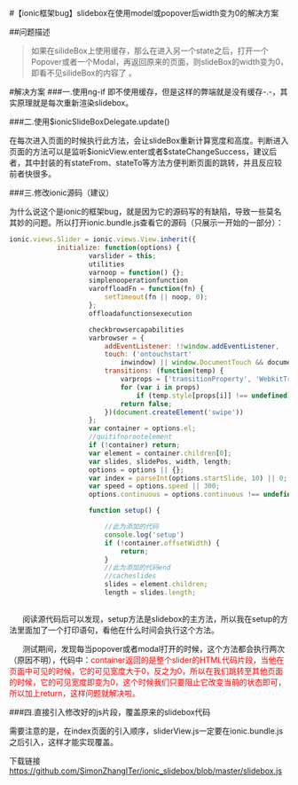 #【ionic框架bug】slidebox在使用model或popover后width变为0的解决方案

##问题描述
> 如果在silideBox上使用缓存，那么在进入另一个state之后，打开一个Popover或者一个Modal，再返回原来的页面，则slideBox的width变为0，即看不见silideBox的内容了 。

#解决方案
###一.使用ng-if
即不使用缓存，但是这样的弊端就是没有缓存-.-，其实原理就是每次重新渲染slidebox。

###二.使用$ionicSlideBoxDelegate.update()

在每次进入页面的时候执行此方法，会让slideBox重新计算宽度和高度。判断进入页面的方法可以是监听\$ionicView.enter或者$stateChangeSuccess，建议后者，其中封装的有stateFrom、stateTo等方法方便判断页面的跳转，并且反应较前者快很多。

###三.修改ionic源码（建议）

为什么说这个是ionic的框架bug，就是因为它的源码写的有缺陷，导致一些莫名其妙的问题。所以打开ionic.bundle.js查看它的源码（只展示一开始的一部分）：

``` javascript
ionic.views.Slider = ionic.views.View.inherit({
            initialize: function(options) {
                    varslider = this;
                    utilities
                    varnoop = function() {};
                    simplenooperationfunction
                    varoffloadFn = function(fn) {
                        setTimeout(fn || noop, 0);
                    };
                    offloadafunctionsexecution

                    checkbrowsercapabilities
                    varbrowser = {
                        addEventListener: !!window.addEventListener,
                        touch: ('ontouchstart'
                            inwindow) || window.DocumentTouch && documentinstanceofDocumentTouch,
                        transitions: (function(temp) {
                            varprops = ['transitionProperty', 'WebkitTransition', 'MozTransition', 'OTransition', 'msTransition'];
                            for (var i in props)
                                if (temp.style[props[i]] !== undefined) returntrue;
                            return false;
                        })(document.createElement('swipe'))
                    };
                    var container = options.el;
                    //quitifnorootelement
                    if (!container) return;
                    var element = container.children[0];
                    var slides, slidePos, width, length;
                    options = options || {};
                    var index = parseInt(options.startSlide, 10) || 0;
                    var speed = options.speed || 300;
                    options.continuous = options.continuous !== undefined ? options.continuous : true;

                    function setup() {

                        //此为添加的代码
                        console.log('setup')
                        if (!container.offsetWidth) {
                            return;
                        }
                        //此为添加的代码end
                        //cacheslides
                        slides = element.children;
                        length = slides.length;
                       
```
&nbsp;&nbsp;&nbsp;&nbsp;&nbsp;&nbsp;阅读源代码后可以发现，setup方法是slidebox的主方法，所以我在setup的方法里面加了一个打印语句，看他在什么时间会执行这个方法。

&nbsp;&nbsp;&nbsp;&nbsp;&nbsp;&nbsp;测试期间，发现每当popover或者modal打开的时候，这个方法都会执行两次（原因不明），代码中：<font color=red>container返回的是整个slider的HTML代码片段，当他在页面中可见的时候，它的可见宽度大于0，反之为0，所以在我们跳转至其他页面的时候，它的可见宽度即变为0，这个时候我们只要阻止它改变当前的状态即可，所以加上return，这样问题就解决啦。</font>

###四.直接引入修改好的js片段，覆盖原来的slidebox代码

需要注意的是，在index页面的引入顺序，sliderView.js一定要在ionic.bundle.js之后引入，这样才能实现覆盖。

下载链接<https://github.com/SimonZhangITer/ionic_slidebox/blob/master/slidebox.js>
